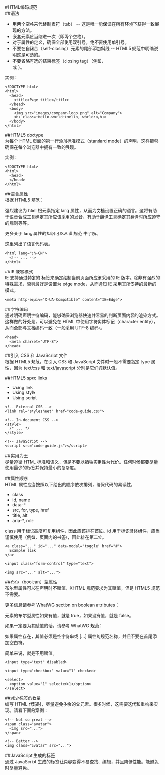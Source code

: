 #HTML编码规范  
##语法  
*  用两个空格来代替制表符（tab） -- 这是唯一能保证在所有环境下获得一致展现的方法。  
*  嵌套元素应当缩进一次（即两个空格）。  
*  对于属性的定义，确保全部使用双引号，绝不要使用单引号。  
*  不要在自闭合（self-closing）元素的尾部添加斜线 -- HTML5 规范中明确说明这是可选的。  
*  不要省略可选的结束标签（closing tag）（例如，</li> 或 </body>）。  

实例：  
```
<!DOCTYPE html>
<html>
  <head>
    <title>Page title</title>
  </head>
  <body>
    <img src="images/company-logo.png" alt="Company">
    <h1 class="hello-world">Hello, world!</h1>
  </body>
</html>
```

##HTML5 doctype  
为每个 HTML 页面的第一行添加标准模式（standard mode）的声明，这样能够确保在每个浏览器中拥有一致的展现。  

实例：  
```
<!DOCTYPE html>
<html>
  <head>
  </head>
</html>
```

##语言属性  
根据 HTML5 规范：  

强烈建议为 html 根元素指定 lang 属性，从而为文档设置正确的语言。这将有助于语音合成工具确定其所应该采用的发音，有助于翻译工具确定其翻译时所应遵守的规则等等。  

更多关于 lang 属性的知识可以从 此规范 中了解。  

这里列出了语言代码表。  

```
<html lang="zh-CN">
  <!-- ... -->
</html>
```

##IE 兼容模式  
IE 支持通过特定的 <meta> 标签来确定绘制当前页面所应该采用的 IE 版本。除非有强烈的特殊需求，否则最好是设置为 edge mode，从而通知 IE 采用其所支持的最新的模式。  
```
<meta http-equiv="X-UA-Compatible" content="IE=Edge">
```

##字符编码  
通过明确声明字符编码，能够确保浏览器快速并容易的判断页面内容的渲染方式。这样做的好处是，可以避免在 HTML 中使用字符实体标记（character entity），从而全部与文档编码一致（一般采用 UTF-8 编码）。  
```
<head>
  <meta charset="UTF-8">
</head>
```

##引入 CSS 和 JavaScript 文件  
根据 HTML5 规范，在引入 CSS 和 JavaScript 文件时一般不需要指定 type 属性，因为 text/css 和 text/javascript 分别是它们的默认值。  

##HTML5 spec links  
*  Using link  
*  Using style  
*  Using script  

```
<!-- External CSS -->
<link rel="stylesheet" href="code-guide.css">

<!-- In-document CSS -->
<style>
  /* ... */
</style>

<!-- JavaScript -->
<script src="code-guide.js"></script>
```

##实用为王  
尽量遵循 HTML 标准和语义，但是不要以牺牲实用性为代价。任何时候都要尽量使用最少的标签并保持最小的复杂度。  

##属性顺序  
HTML 属性应当按照以下给出的顺序依次排列，确保代码的易读性。  

*  class
*  id, name
*  data-*
*  src, for, type, href
*  title, alt
*  aria-*, role  

class 用于标识高度可复用组件，因此应该排在首位。id 用于标识具体组件，应当谨慎使用（例如，页面内的书签），因此排在第二位。
```
<a class="..." id="..." data-modal="toggle" href="#">
  Example link
</a>

<input class="form-control" type="text">

<img src="..." alt="...">
```

##布尔（boolean）型属性  
布尔型属性可以在声明时不赋值。XHTML 规范要求为其赋值，但是 HTML5 规范不需要。  

更多信息请参考 WhatWG section on boolean attributes：  

元素的布尔型属性如果有值，就是 true，如果没有值，就是 false。  

如果一定要为其赋值的话，请参考 WhatWG 规范：  

如果属性存在，其值必须是空字符串或 [...] 属性的规范名称，并且不要在首尾添加空白符。  

简单来说，就是不用赋值。  
```
<input type="text" disabled>

<input type="checkbox" value="1" checked>

<select>
  <option value="1" selected>1</option>
</select>
```

##减少标签的数量  
编写 HTML 代码时，尽量避免多余的父元素。很多时候，这需要迭代和重构来实现。请看下面的案例：  
```
<!-- Not so great -->
<span class="avatar">
  <img src="...">
</span>

<!-- Better -->
<img class="avatar" src="...">
```

##JavaScript 生成的标签  
通过 JavaScript 生成的标签让内容变得不易查找、编辑，并且降低性能。能避免时尽量避免。  